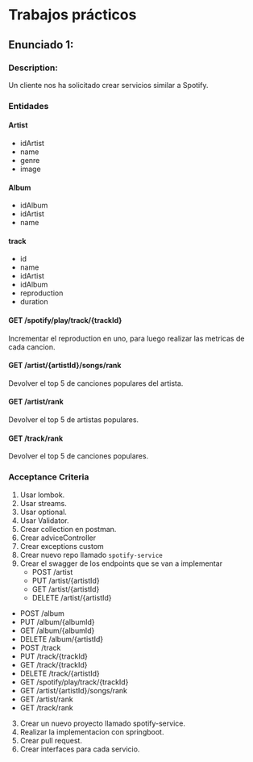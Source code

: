 # Trabajos prácticos

## Enunciado 1:


### Description:

Un cliente nos ha solicitado crear servicios similar a Spotify.



### Entidades

#### Artist
- idArtist
- name
- genre
- image

#### Album
- idAlbum
- idArtist
- name

#### track
 -   id
 -   name
 -   idArtist
 -   idAlbum
 -   reproduction
 -   duration


#### GET /spotify/play/track/{trackId}
Incrementar el reproduction en uno, para luego realizar las metricas de cada cancion.
 
#### GET /artist/{artistId}/songs/rank
Devolver el top 5 de canciones populares del artista.


#### GET /artist/rank
Devolver el top 5 de artistas populares.


#### GET /track/rank
Devolver el top 5 de canciones populares.





### Acceptance Criteria
1. Usar lombok.
2. Usar streams.
3. Usar optional.
4. Usar Validator.
6. Crear collection en postman.
7. Crear adviceController
8. Crear exceptions custom
9. Crear nuevo repo llamado `spotify-service`
10. Crear el swagger de los endpoints que se van a implementar
    - POST /artist
    - PUT /artist/{artistId}
    - GET /artist/{artistId}
    - DELETE /artist/{artistId}
   - POST /album
   - PUT /album/{albumId}
   - GET /album/{albumId}
   - DELETE /album/{artistId}
   - POST /track
   - PUT /track/{trackId}
   - GET /track/{trackId}
   - DELETE /track/{artistId}
   - GET /spotify/play/track/{trackId}
   - GET /artist/{artistId}/songs/rank
   - GET /artist/rank
   - GET /track/rank
    
3. Crear un nuevo proyecto llamado spotify-service.
4. Realizar la implementacion con springboot.
5. Crear pull request.
6. Crear interfaces para cada servicio.

